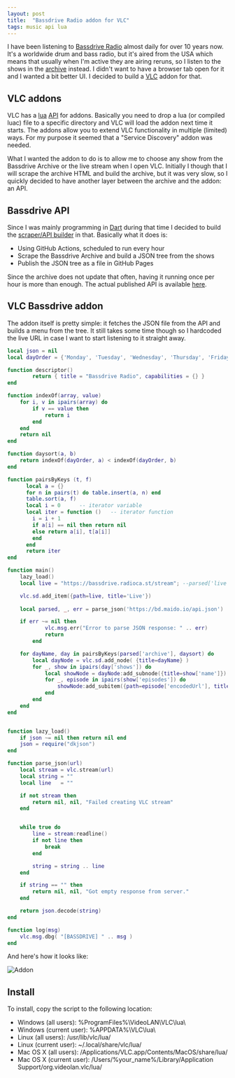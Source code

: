 ```yaml
---
layout: post
title:  "Bassdrive Radio addon for VLC"
tags: music api lua
---
```


I have been listening to [Bassdrive Radio][bd] almost daily for over 10 years now. It's a worldwide
drum and bass radio, but it's aired from the USA which means that usually when I'm active they are
airing reruns, so I listen to the shows in the [archive][bd-archive] instead. I didn't
want to have a browser tab open for it and I wanted a bit better UI. I decided to build a [VLC][vlc]
addon for that.

## VLC addons

VLC has a [lua][lua] [API][vlc-lua] for addons. Basically you need to drop a lua (or compiled luac)
file to a specific directory and VLC will load the addon next time it starts. The addons allow you
to extend VLC functionality in multiple (limited) ways. For my purpose it seemed that a "Service
Discovery" addon was needed.

What I wanted the addon to do is to allow me to choose any show from the Bassdrive Archive or the
live stream when I open VLC. Initially I though that I will scrape the archive HTML and build the
archive, but it was very slow, so I quickly decided to have another layer between the archive and
the addon: an API.

## Bassdrive API

Since I was mainly programming in [Dart][dart] during that time I decided to build the [scraper/API
builder][bd-api] in that. Basically what it does is:

- Using GitHub Actions, scheduled to run every hour
- Scrape the Bassdrive Archive and build a JSON tree from the shows
- Publish the JSON tree as a file in GitHub Pages

Since the archive does not update that often, having it running once per hour is more than enough.
The actual published API is available [here][bd-api-json].

## VLC Bassdrive addon

The addon itself is pretty simple: it fetches the JSON file from the API and builds a menu from the
tree. It still takes some time though so I hardcoded the live URL in case I want to start listening
to it straight away.

```lua
local json = nil
local dayOrder = {'Monday', 'Tuesday', 'Wednesday', 'Thursday', 'Friday', 'Saturday', 'Sunday'}

function descriptor()
    	return { title = "Bassdrive Radio", capabilities = {} }
end

function indexOf(array, value)
    for i, v in ipairs(array) do
        if v == value then
            return i
        end
    end
    return nil
end

function daysort(a, b)
	return indexOf(dayOrder, a) < indexOf(dayOrder, b)
end

function pairsByKeys (t, f)
      local a = {}
      for n in pairs(t) do table.insert(a, n) end
      table.sort(a, f)
      local i = 0      -- iterator variable
      local iter = function ()   -- iterator function
        i = i + 1
        if a[i] == nil then return nil
        else return a[i], t[a[i]]
        end
      end
      return iter
end

function main()
	lazy_load()
	local live = "https://bassdrive.radioca.st/stream"; --parsed['live']; Live URL doesn't change so hardcode it to make it load faster

	vlc.sd.add_item({path=live, title='Live'})
	
	local parsed, _, err = parse_json('https://bd.maido.io/api.json')

	if err ~= nil then
        	vlc.msg.err("Error to parse JSON response: " .. err)
        	return
        end

	for dayName, day in pairsByKeys(parsed['archive'], daysort) do
		local dayNode = vlc.sd.add_node( {title=dayName} )
		for _, show in ipairs(day['shows']) do
			local showNode = dayNode:add_subnode({title=show['name']})
			for _, episode in ipairs(show['episodes']) do
				showNode:add_subitem({path=episode['encodedUrl'], title=episode['name']})
			end
		end
	end
end


function lazy_load()
	if json ~= nil then return nil end
	json = require("dkjson")
end

function parse_json(url)
    local stream = vlc.stream(url)
    local string = ""
    local line   = ""

    if not stream then
        return nil, nil, "Failed creating VLC stream"
    end


    while true do
        line = stream:readline()
        if not line then
            break
        end

        string = string .. line
    end

    if string == "" then
        return nil, nil, "Got empty response from server."
    end

    return json.decode(string)
end

function log(msg)
    vlc.msg.dbg( "[BASSDRIVE] " .. msg )
end
```

And here's how it looks like:

![Addon](/assets/images/bassdrive/vlc.webp)

## Install

To install, copy the script to the following location:

- Windows (all users): %ProgramFiles%\VideoLAN\VLC\lua\
- Windows (current user): %APPDATA%\VLC\lua\
- Linux (all users): /usr/lib/vlc/lua/
- Linux (current user): ~/.local/share/vlc/lua/
- Mac OS X (all users): /Applications/VLC.app/Contents/MacOS/share/lua/
- Mac OS X (current user): /Users/%your_name%/Library/Application Support/org.videolan.vlc/lua/

[bd]: https://bassdrive.com

[bd-api]: https://github.com/v3rm0n/bassdrive-api

[bd-api-json]: https://bd.maido.io/api.json

[bd-archive]: https://archives.bassdrivearchive.com

[vlc]: https://www.videolan.org/vlc/

[vlc-lua]: https://vlc.verg.ca

[lua]: https://www.lua.org

[dart]: https://dart.dev
